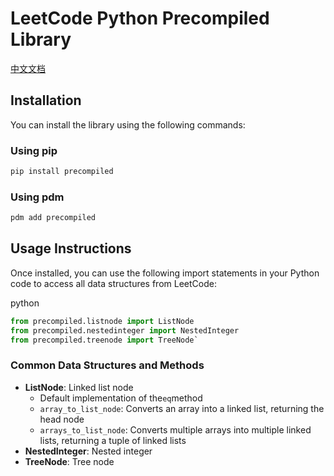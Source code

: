 # LeetCode Python Precompiled  Library

[中文文档](https://github.com/zonewave/leetcode-precomiled/blob/master/py/README_CN.md)
## Installation

You can install the library using the following commands:

### Using pip

```sh
pip install precompiled
```
### Using pdm

```sh
pdm add precompiled
```
## Usage Instructions

Once installed, you can use the following import statements in your Python code to access all data structures from LeetCode:

python

```python
from precompiled.listnode import ListNode 
from precompiled.nestedinteger import NestedInteger 
from precompiled.treenode import TreeNode`
```
### Common Data Structures and Methods

- **ListNode**: Linked list node
    - Default implementation of the`eq`method
    - `array_to_list_node`: Converts an array into a linked list, returning the head node
    - `arrays_to_list_node`: Converts multiple arrays into multiple linked lists, returning a tuple of linked lists
- **NestedInteger**: Nested integer
- **TreeNode**: Tree node

